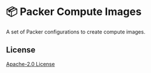 # 📦 Packer Compute Images

A set of Packer configurations to create compute images.

## License

[Apache-2.0 License][license]

[license]: https://github.com/bluk/packer-compute-images/blob/master/LICENSE
